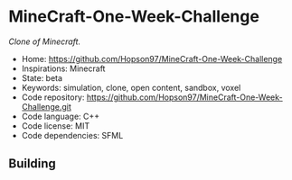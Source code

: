 # MineCraft-One-Week-Challenge

_Clone of Minecraft._

- Home: https://github.com/Hopson97/MineCraft-One-Week-Challenge
- Inspirations: Minecraft
- State: beta
- Keywords: simulation, clone, open content, sandbox, voxel
- Code repository: https://github.com/Hopson97/MineCraft-One-Week-Challenge.git
- Code language: C++
- Code license: MIT
- Code dependencies: SFML

## Building
